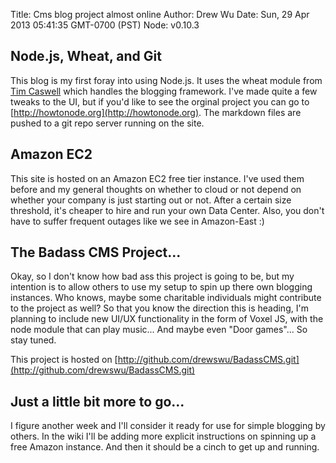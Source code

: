 Title: Cms blog project almost online
Author: Drew Wu
Date: Sun, 29 Apr 2013 05:41:35 GMT-0700 (PST)
Node: v0.10.3

## Node.js, Wheat, and Git

This blog is my first foray into using Node.js. It uses the wheat module from [Tim Caswell](http://creationix.com/) which
handles the blogging framework. I've made quite a few tweaks to the UI, but if you'd like to see the orginal project 
you can go to [http://howtonode.org](http://howtonode.org). The markdown files are pushed to a git repo server running
on the site. 

## Amazon EC2

This site is hosted on an Amazon EC2 free tier instance. I've used them before and my general thoughts on whether to 
cloud or not depend on whether your company is just starting out or not. After a certain size threshold, it's cheaper
to hire and run your own Data Center. Also, you don't have to suffer frequent outages like we see in Amazon-East :)

## The Badass CMS Project...

Okay, so I don't know how bad ass this project is going to be, but my intention is to allow others to use my setup 
to spin up there own blogging instances. Who knows, maybe some charitable individuals might contribute to the 
project as well? So that you know the direction this is heading, I'm planning to include new UI/UX functionality 
in the form of Voxel JS, with the node module that can play music... And maybe even "Door games"... So stay tuned.

This project is hosted on [http://github.com/drewswu/BadassCMS.git](http://github.com/drewswu/BadassCMS.git)

## Just a little bit more to go...

I figure another week and I'll consider it ready for use for simple blogging by others. In the wiki I'll be adding 
more explicit instructions on spinning up a free Amazon instance. And then it should be a cinch to get up and running.
